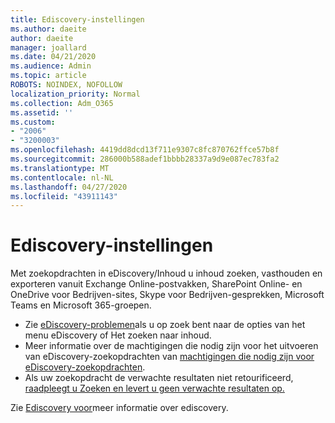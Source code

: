 ```yaml
---
title: Ediscovery-instellingen
ms.author: daeite
author: daeite
manager: joallard
ms.date: 04/21/2020
ms.audience: Admin
ms.topic: article
ROBOTS: NOINDEX, NOFOLLOW
localization_priority: Normal
ms.collection: Adm_O365
ms.assetid: ''
ms.custom:
- "2006"
- "3200003"
ms.openlocfilehash: 4419dd8dcd13f711e9307c8fc870762ffce57b8f
ms.sourcegitcommit: 286000b588adef1bbbb28337a9d9e087ec783fa2
ms.translationtype: MT
ms.contentlocale: nl-NL
ms.lasthandoff: 04/27/2020
ms.locfileid: "43911143"
---
```

# <a name="ediscovery-settings"></a>Ediscovery-instellingen

Met zoekopdrachten in eDiscovery/Inhoud u inhoud zoeken, vasthouden en exporteren vanuit Exchange Online-postvakken, SharePoint Online- en OneDrive voor Bedrijven-sites, Skype voor Bedrijven-gesprekken, Microsoft Teams en Microsoft 365-groepen.

- Zie [eDiscovery-problemen](https://docs.microsoft.com/alchemyinsights/ediscovery-issues)als u op zoek bent naar de opties van het menu eDiscovery of Het zoeken naar inhoud.
- Meer informatie over de machtigingen die nodig zijn voor het uitvoeren van eDiscovery-zoekopdrachten van [machtigingen die nodig zijn voor eDiscovery-zoekopdrachten](https://docs.microsoft.com/alchemyinsights/permissions-required-for-ediscovery-searches).
- Als uw zoekopdracht de verwachte resultaten niet retourificeerd, [raadpleegt u Zoeken en levert u geen verwachte resultaten op.](https://docs.microsoft.com/alchemyinsights/search-not-returning-expected-results)

Zie [Ediscovery voor](https://docs.microsoft.com/office365/securitycompliance/ediscovery)meer informatie over ediscovery.
